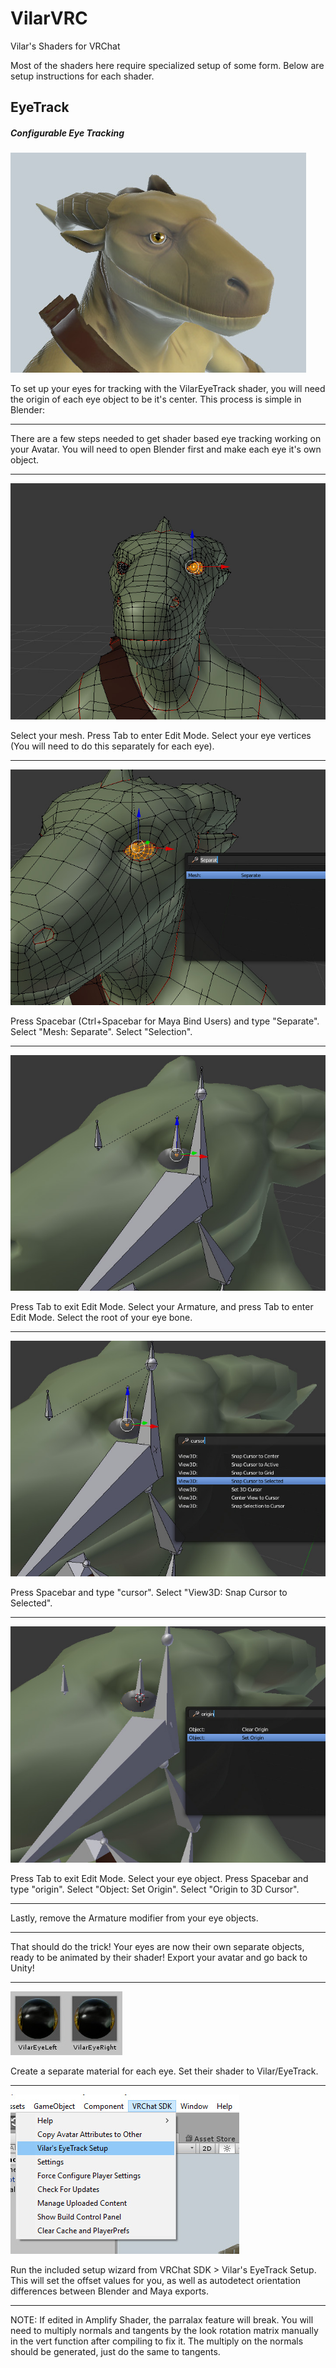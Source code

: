 # VilarVRC
Vilar's Shaders for VRChat

Most of the shaders here require specialized setup of some form. Below are setup instructions for each shader.

## EyeTrack
##### Configurable Eye Tracking

![Eye Track Demo Image](/Media/eyetrackdemo.jpg)

To set up your eyes for tracking with the VilarEyeTrack shader, you will need the origin of each eye object to be it's center. This process is simple in Blender:

---
There are a few steps needed to get shader based eye tracking working on your Avatar. You will need to open Blender first and make each eye it's own object.

---
![Eye Mesh Instructions Image 2](/Media/eyemeshinstruct2.jpg)

Select your mesh. Press Tab to enter Edit Mode. Select your eye vertices (You will need to do this separately for each eye).

---
![Eye Mesh Instructions Image 3](/Media/eyemeshinstruct3.jpg)

Press Spacebar (Ctrl+Spacebar for Maya Bind Users) and type "Separate". Select "Mesh: Separate". Select "Selection".

---
![Eye Mesh Instructions Image 6](/Media/eyemeshinstruct6.jpg)

Press Tab to exit Edit Mode. Select your Armature, and press Tab to enter Edit Mode. Select the root of your eye bone.

---
![Eye Mesh Instructions Image 7](/Media/eyemeshinstruct7.jpg)

Press Spacebar and type "cursor". Select "View3D: Snap Cursor to Selected".

---
![Eye Mesh Instructions Image 8](/Media/eyemeshinstruct8.jpg)

Press Tab to exit Edit Mode. Select your eye object. Press Spacebar and type "origin". Select "Object: Set Origin". Select "Origin to 3D Cursor".

---
Lastly, remove the Armature modifier from your eye objects.

---
That should do the trick! Your eyes are now their own separate objects, ready to be animated by their shader!
Export your avatar and go back to Unity!

---
![Materials Image](/Media/eyematerials.jpg)

Create a separate material for each eye. Set their shader to Vilar/EyeTrack.

---
![Wizard Image](/Media/wizard.jpg)

Run the included setup wizard from VRChat SDK > Vilar's EyeTrack Setup. This will set the offset values for you, as well as autodetect orientation differences between Blender and Maya exports.

---
NOTE: If edited in Amplify Shader, the parralax feature will break. You will need to multiply normals and tangents by the look rotation matrix manually in the vert function after compiling to fix it. The multiply on the normals should be generated, just do the same to tangents.
